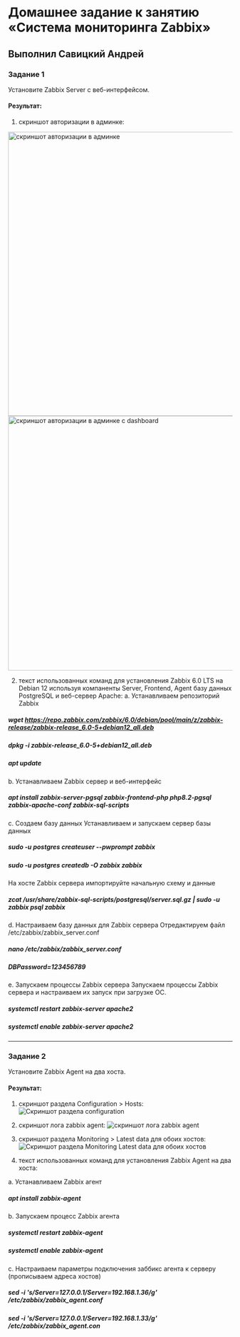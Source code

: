 # Домашнее задание к занятию «Система мониторинга Zabbix»

## Выполнил Савицкий Андрей

### Задание 1 

Установите Zabbix Server с веб-интерфейсом.

#### Результат:

1. скриншот авторизации в админке:
<img width="637" alt="скриншот авторизации в админке" src="https://github.com/FoxySOTKA/---/assets/141597247/f3c2073e-8c18-4833-bde2-cd80b3baa0ae">

<img width="571" alt="скриншот авторизации в админке с dashboard" src="https://github.com/FoxySOTKA/---/assets/141597247/ecc6c19f-1b3d-40cf-88fa-2c61b9cba46a">

2.  текст использованных команд для установления Zabbix 6.0 LTS на Debian 12 используя компаненты
Server, Frontend, Agent базу данных PostgreSQL и веб-сервер Apache:
a. Устанавливаем репозиторий Zabbix
 ##### wget https://repo.zabbix.com/zabbix/6.0/debian/pool/main/z/zabbix-release/zabbix-release_6.0-5+debian12_all.deb
 ##### dpkg -i zabbix-release_6.0-5+debian12_all.deb
 ##### apt update
b. Устанавливаем Zabbix сервер и веб-интерфейс
 ##### apt install zabbix-server-pgsql zabbix-frontend-php php8.2-pgsql zabbix-apache-conf zabbix-sql-scripts 
c. Создаем базу данных 
Устанавливаем и запускаем сервер базы данных
 ##### sudo -u postgres createuser --pwprompt zabbix
 ##### sudo -u postgres createdb -O zabbix zabbix
На хосте Zabbix сервера импортируйте начальную схему и данные
 ##### zcat /usr/share/zabbix-sql-scripts/postgresql/server.sql.gz | sudo -u zabbix psql zabbix
d. Настраиваем базу данных для Zabbix сервера
Отредактируем файл /etc/zabbix/zabbix_server.conf
##### nano /etc/zabbix/zabbix_server.conf
##### DBPassword=123456789
e. Запускаем процессы Zabbix сервера 
Запускаем процессы Zabbix сервера и настраиваем их запуск при загрузке ОС.
 ##### systemctl restart zabbix-server apache2
 ##### systemctl enable zabbix-server apache2

---

### Задание 2 

Установите Zabbix Agent на два хоста.

#### Pезультат:

1.  скриншот раздела Configuration > Hosts:
![Скриншот раздела configuration](https://github.com/FoxySOTKA/---/assets/141597247/5f3462b5-926a-4904-929c-1d4e564970ef)

2.  скриншот лога zabbix agent:
![скриншот лога zabbix agent](https://github.com/FoxySOTKA/---/assets/141597247/edf38ac5-5b09-4c2e-b135-aa560f0f9a42)

3.  скриншот раздела Monitoring > Latest data для обоих хостов:
![Cкриншот раздела Monitoring Latest data для обоих хостов](https://github.com/FoxySOTKA/---/assets/141597247/2b5535ed-140c-4c9e-a029-0d81cf33546a)

4.  текст использованных команд для установления Zabbix Agent на два хоста:
  
a. Устанавливаем Zabbix агент
 ##### apt install zabbix-agent
b. Запускаем процесс Zabbix агента
 ##### systemctl restart zabbix-agent
 ##### systemctl enable zabbix-agent
c. Настраиваем параметры подключения заббикс агента к серверу (прописываем адреса хостов)
 ##### sed -i 's/Server=127.0.0.1/Server=192.168.1.36/g' /etc/zabbix/zabbix_agent.conf
 ##### sed -i 's/Server=127.0.0.1/Server=192.168.1.33/g' /etc/zabbix/zabbix_agent.con
